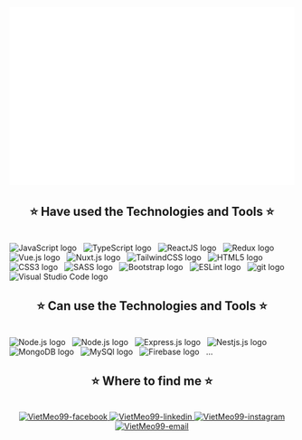 <!-- Trungquandev -->
<a href="#" target="_blank">
  <img src="svg/vdev.svg" width="1200" alt="Click to see the source" />
</a>
<!--  https://www.youtube.com/watch?v=H_THoIJDaU4 -->
<h2 align="center">⭐ Have used the Technologies and Tools ⭐</h2>
<br>
<!-- https://simpleicons.org/ -->
<span><img src="https://img.shields.io/badge/JavaScript-282C34?logo=javascript&logoColor=F7DF1E" alt="JavaScript logo" title="JavaScript" height="25" /></span>
&nbsp;
<span><img src="https://img.shields.io/badge/TypeScript-282C34?logo=typescript&logoColor=3178C6" alt="TypeScript logo" title="TypeScript" height="25" /></span>
&nbsp;
<span><img src="https://img.shields.io/badge/ReactJS-282C34?logo=react&logoColor=61DAFB" alt="ReactJS logo" title="ReactJS" height="25" /></span>
&nbsp;
<span><img src="https://img.shields.io/badge/Redux-282C34?logo=redux&logoColor=764ABC" alt="Redux logo" title="Redux" height="25" /></span>
&nbsp;
<span><img src="https://img.shields.io/badge/Vue.js-282C34?logo=vue.js&logoColor=4FC08D" alt="Vue.js logo" title="Vue.js" height="25" /></span>
&nbsp;
<span><img src="https://img.shields.io/badge/Nuxt.js-282C34?logo=nuxt.js&logoColor=4FC08D" alt="Nuxt.js logo" title="Nuxt.js" height="25" /></span>
&nbsp;
<span><img src="https://img.shields.io/badge/Tailwind%20CSS-282C34?logo=tailwind-css&logoColor=38B2AC" alt="TailwindCSS logo" title="TailwindCSS" height="25" /></span>
&nbsp;
<span><img src="https://img.shields.io/badge/HTML5-282C34?logo=html5&logoColor=E34F26" alt="HTML5 logo" title="HTML5" height="25" /></span>
&nbsp;
<span><img src="https://img.shields.io/badge/CSS3-282C34?logo=css3&logoColor=1572B6" alt="CSS3 logo" title="CSS3" height="25" /></span>
&nbsp;
<span><img src="https://img.shields.io/badge/Sass-282C34?logo=sass&logoColor=CC6699" alt="SASS logo" title="SASS" height="25" /></span>
&nbsp;
<span><img src="https://img.shields.io/badge/Bootstrap-282C34?logo=bootstrap&logoColor=7952B3" alt="Bootstrap logo" title="Bootstrap" height="25" /></span>
&nbsp;
<span><img src="https://img.shields.io/badge/ESLint-282C34?logo=eslint&logoColor=4B32C3" alt="ESLint logo" title="ESLint" height="25" /></span>
&nbsp;
<span><img src="https://img.shields.io/badge/git-282C34?logo=git&logoColor=F05032" alt="git logo" title="git" height="25" /></span>
&nbsp;
<span><img src="https://img.shields.io/badge/VS%20Code-282C34?logo=visual-studio-code&logoColor=007ACC" alt="Visual Studio Code logo" title="Visual Studio Code" height="25" /></span>
&nbsp;
<br/><h2 align="center">⭐ Can use the Technologies and Tools ⭐</h2>
<br/>
<span><img src="https://img.shields.io/badge/Angular-282C34?logo=angular&logoColor=DD0031" alt="Node.js logo" title="Node.js" height="25" /></span>
&nbsp;
<span><img src="https://img.shields.io/badge/Node.js-282C34?logo=node.js&logoColor=00F200" alt="Node.js logo" title="Node.js" height="25" /></span>
&nbsp;
<span><img src="https://img.shields.io/badge/Express-282C34?logo=express&logoColor=FFFFFF" alt="Express.js logo" title="Express.js" height="25" /></span>
&nbsp;
<span><img src="https://img.shields.io/badge/NestJS-282C34?logo=nestjs&logoColor=E0234E" alt="Nestjs.js logo" title="Nestjs.js" height="25" /></span>
&nbsp;
<span><img src="https://img.shields.io/badge/MongoDB-282C34?logo=mongodb&logoColor=#4479A1" alt="MongoDB logo" title="MongoDB" height="25" /></span>
&nbsp;
<span><img src="https://img.shields.io/badge/MySQL-282C34?logo=mysql&logoColor=#47A248" alt="MySQl logo" title="MySQL" height="25" /></span>
&nbsp;
<span><img src="https://img.shields.io/badge/Firebase-282C34?logo=firebase&logoColor=FFCA28" alt="Firebase logo" title="Firebase" height="25" /></span>
&nbsp;
<span align="center">...</span>

<!-- <br> -->

<!-- <h2 align="center">⭐ GitHub Stats ⭐</h2> -->
<!-- https://github.com/anuraghazra/github-readme-stats -->
<!-- <br>
<div align=center>
  <a href="#" title="vdev">
    <img width="315" align="center" src="https://github-readme-stats.vercel.app/api/top-langs/?username=VietMeo99&hide=c%23,powershell,Mathematica,Ruby,Objective-C,Objective-C%2b%2b,Cuda&title_color=61dafb&text_color=ffffff&icon_color=61dafb&bg_color=20232a&langs_count=8&layout=compact&border_color=61dafb&hide_border=true" />
  </a>
  <a href="#" title="Trungquandev">
    <img align="right" width="434" src="https://github-readme-stats.vercel.app/api?username=VietMeo99&show_icons=true&theme=react&border_color=61dafb&hide_border=true" />
  </a>  -->
<!-- </div> -->

<br>

<h2 align="center">⭐ Where to find me ⭐</h2>
<br>
<!-- https://icons8.com -->
<div align="center">
  <!-- <a href="https://VietMeo99.com" target="blank">
    <img width="90" height="90" src="images/logo-vdev-transparent-bg-192x192.png" alt="VietMeo99-blog" />
  </a> -->
  <a href="https://facebook.com/VIETDEV99" target="_blank">
    <img src="https://img.icons8.com/bubbles/100/000000/facebook-new.png" alt="VietMeo99-facebook" />
  </a>
  <a href="https://www.linkedin.com/in/vietdev/" target="_blank">
    <img src="https://img.icons8.com/bubbles/100/000000/linkedin.png" alt="VietMeo99-linkedin" /> 
  </a>
  <a href="https://instagram.com/vuh_viet" target="_blank">
    <img src="https://img.icons8.com/bubbles/100/000000/instagram.png" alt="VietMeo99-instagram" />
  </a>
  <a href="mailto:vuhoangviet160799@gmail.com" target="top">
    <img src="https://img.icons8.com/bubbles/100/000000/apple-mail.png" alt="VietMeo99-email" />
  </a>
</div>

</div>
